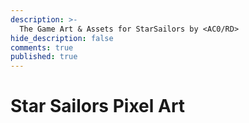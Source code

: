 ```yaml
---
description: >-
  The Game Art & Assets for StarSailors by <AC0/RD>
hide_description: false
comments: true
published: true
---
```


#  Star Sailors Pixel Art
